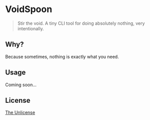 # VoidSpoon

> Stir the void. A tiny CLI tool for doing absolutely nothing, very intentionally.

## Why?

Because sometimes, nothing is exactly what you need.

## Usage

Coming soon...

## License
[The Unlicense](LICENSE)
